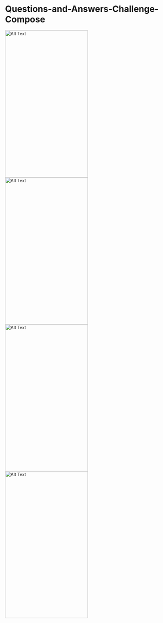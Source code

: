 ﻿# Questions-and-Answers-Challenge-Compose
 <img src="https://github.com/fedorov-andrii-andriiovych/Questions-and-Answers-Challenge-Compose/assets/120781663/c919dbff-fb34-4d3c-9d85-1206ee42ee70" alt="Alt Text" width="270" height="480">
 <img src="https://github.com/fedorov-andrii-andriiovych/Questions-and-Answers-Challenge-Compose/assets/120781663/f8e6ab39-e880-4dcb-a050-5f70e2870c45" alt="Alt Text" width="270" height="480">
<img src="https://github.com/fedorov-andrii-andriiovych/Questions-and-Answers-Challenge-Compose/assets/120781663/32d4a397-b55c-4989-985e-32b8d537e507" alt="Alt Text" width="270" height="480">
<img src="https://github.com/fedorov-andrii-andriiovych/Questions-and-Answers-Challenge-Compose/assets/120781663/b039951f-60fd-41b9-9caa-4990876aa8cb" alt="Alt Text" width="270" height="480">


